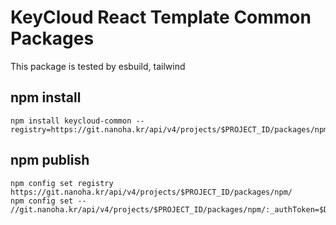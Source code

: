 # KeyCloud React Template Common Packages

This package is tested by esbuild, tailwind

## npm install

```shell
npm install keycloud-common --registry=https://git.nanoha.kr/api/v4/projects/$PROJECT_ID/packages/npm/
```

## npm publish

```shell
npm config set registry https://git.nanoha.kr/api/v4/projects/$PROJECT_ID/packages/npm/
npm config set -- //git.nanoha.kr/api/v4/projects/$PROJECT_ID/packages/npm/:_authToken=$DEPLOY_TOKEN
```
